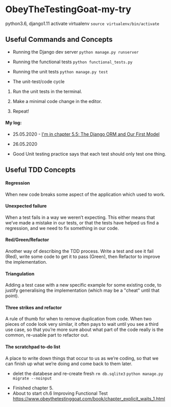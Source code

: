 # ObeyTheTestingGoat-my-try

python3.6, django1.11
activate virtualenv `source virtualenv/bin/activate`

## Useful Commands and Concepts

- Running the Django dev server
  `python manage.py runserver`

- Running the functional tests
  `python functional_tests.py`

- Running the unit tests
  `python manage.py test`

- The unit-test/code cycle

1. Run the unit tests in the terminal.

2. Make a minimal code change in the editor.

3. Repeat!

#### My log:

- 25.05.2020 - [I'm in chapter 5.5: The Django ORM and Our First Model](https://www.obeythetestinggoat.com/book/chapter_post_and_database.html#_the_django_orm_and_our_first_model)

- 26.05.2020

* Good Unit testing practice says that each test should only test one thing.

## Useful TDD Concepts

#### Regression

When new code breaks some aspect of the application which used to work.

#### Unexpected failure

When a test fails in a way we weren’t expecting. This either means that we’ve made a mistake in our tests, or that the tests have helped us find a regression, and we need to fix something in our code.

#### Red/Green/Refactor

Another way of describing the TDD process. Write a test and see it fail (Red), write some code to get it to pass (Green), then Refactor to improve the implementation.

#### Triangulation

Adding a test case with a new specific example for some existing code, to justify generalising the implementation (which may be a "cheat" until that point).

#### Three strikes and refactor

A rule of thumb for when to remove duplication from code. When two pieces of code look very similar, it often pays to wait until you see a third use case, so that you’re more sure about what part of the code really is the common, re-usable part to refactor out.

#### The scratchpad to-do list

A place to write down things that occur to us as we’re coding, so that we can finish up what we’re doing and come back to them later.

- delet the databese and re-create fresh
  `rm db.sqlite3`
  `python manage.py migrate --noinput`

* Finished chapter 5.
* About to start ch.6 Improving Functional Test
  https://www.obeythetestinggoat.com/book/chapter_explicit_waits_1.html
